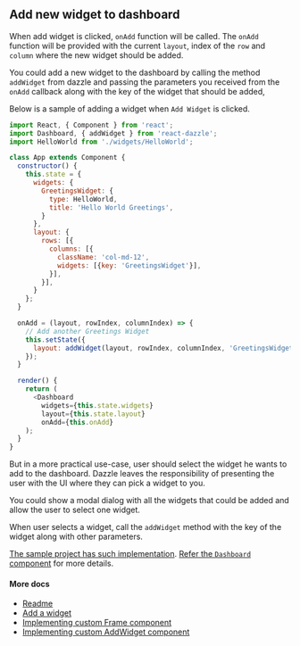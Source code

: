 ## Add new widget to dashboard

When add widget is clicked, `onAdd` function will be called. The `onAdd` function will be provided with the current `layout`, index of the `row` and `column` where the new widget should be added.

You could add a new widget to the dashboard by calling the method `addWidget` from dazzle and passing the parameters you received from the `onAdd` callback along with the key of the widget that should be added,

Below is a sample of adding a widget when `Add Widget` is clicked.

```javascript
import React, { Component } from 'react';
import Dashboard, { addWidget } from 'react-dazzle';
import HelloWorld from './widgets/HelloWorld';

class App extends Component {
  constructor() {
    this.state = {      
      widgets: {
        GreetingsWidget: {
          type: HelloWorld,
          title: 'Hello World Greetings',
        }
      },
      layout: {
        rows: [{
          columns: [{
            className: 'col-md-12',
            widgets: [{key: 'GreetingsWidget'}],
          }],
        }],
      }
    };
  }

  onAdd = (layout, rowIndex, columnIndex) => {
    // Add another Greetings Widget
    this.setState({
      layout: addWidget(layout, rowIndex, columnIndex, 'GreetingsWidget'),
    });
  }

  render() {
    return (
      <Dashboard
        widgets={this.state.widgets}
        layout={this.state.layout}
        onAdd={this.onAdd}        
    );
  }
}
```

But in a more practical use-case, user should select the widget he wants to add to the dashboard. Dazzle leaves the responsibility of presenting the user with the UI where they can pick a widget to you.

You could show a modal dialog with all the widgets that could be added and allow the user to select one widget.

When user selects a widget, call the `addWidget` method with the key of the widget along with other parameters.

[The sample project has such implementation](https://github.com/Raathigesh/Dazzle-Starter-Kit). [Refer the `Dashboard` component](https://github.com/Raathigesh/Dazzle-Starter-Kit/blob/master/src/components/Dashboard.jsx) for more details.

#### More docs
- [Readme](../README.md)
- [Add a widget](./AddWidget.md)
- [Implementing custom Frame component](./ImplementingACustomFrame.md)
- [Implementing custom AddWidget component](./ImplementingCustomAddWidgetButton.md)
